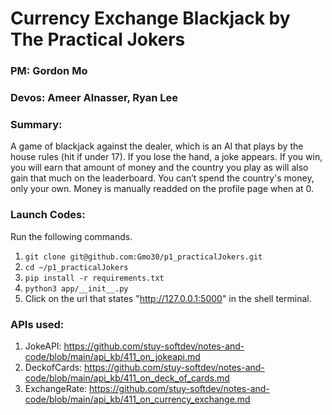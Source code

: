 # Currency Exchange Blackjack by The Practical Jokers
### PM: Gordon Mo
### Devos: Ameer Alnasser, Ryan Lee

### Summary: 
A game of blackjack against the dealer, which is an AI that plays by the house rules (hit if under 17). If you lose the hand, a joke appears. If you win, you will earn that amount of money and the country you play as will also gain that much on the leaderboard. 
You can’t spend the country's money, only your own. Money is manually readded on the profile page when at 0.

### Launch Codes:
Run the following commands.

1. `git clone git@github.com:Gmo30/p1_practicalJokers.git`  
2. `cd ~/p1_practicalJokers`  
3. `pip install -r requirements.txt`  
4. `python3 app/__init__.py`  
5. Click on the url that states "http://127.0.0.1:5000" in the shell terminal.

### APIs used:

1. JokeAPI: https://github.com/stuy-softdev/notes-and-code/blob/main/api_kb/411_on_jokeapi.md
2. DeckofCards: https://github.com/stuy-softdev/notes-and-code/blob/main/api_kb/411_on_deck_of_cards.md
3. ExchangeRate: https://github.com/stuy-softdev/notes-and-code/blob/main/api_kb/411_on_currency_exchange.md 